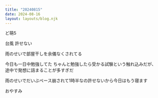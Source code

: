 ```yaml
---
title: "20240815"
date: 2024-08-16
layout: layouts/blog.njk
---
```

<p>ど萌5</p>

<p>台風 許せない</p>

<p>雨のせいで部屋干しを余儀なくされてる</p>

<p>今日も一日中勉強してた ちゃんと勉強したら受かる試験という触れ込みだが、途中で発想に詰まることが多すぎだ</p>

<p>雨のせいでだいぶペース崩されて1時半なの許せないから今日はもう寝ます</p>

<p>おやすみ</p>